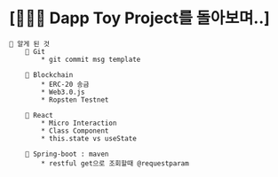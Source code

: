 [🙆🏻‍♂️ Dapp Toy Project를 돌아보며..]
===============================

    🧷 알게 된 것 
        📍 Git 
            * git commit msg template 

        📍 Blockchain
            * ERC-20 송금 
            * Web3.0.js
            * Ropsten Testnet
        
        📍 React 
            * Micro Interaction
            * Class Component
            * this.state vs useState
        
        📍 Spring-boot : maven
            * restful get으로 조회할때 @requestparam 